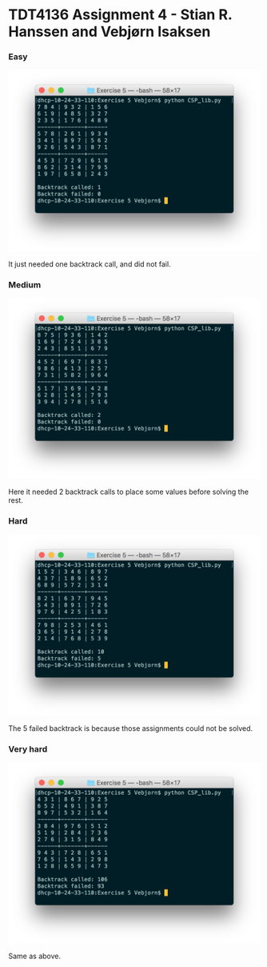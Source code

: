 # TDT4136 Assignment 4 - Stian R. Hanssen and Vebjørn Isaksen

### Easy

![](img/easy.png)

It just needed one backtrack call, and did not fail.

### Medium

![](img/medium.png)

Here it needed 2 backtrack calls to place some values before solving the rest.

### Hard

![](img/hard.png)

The 5 failed backtrack is because those assignments could not be solved.

### Very hard

![](img/veryhard.png)

Same as above.





